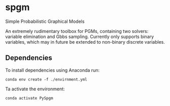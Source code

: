 # spgm
Simple Probabilistic Graphical Models

An extremely rudimentary toolbox for PGMs, containing two solvers: variable elimination and Gbbs sampling. Currently only supports binary variables, which may in future be extended to non-binary discrete variables.

## Dependencies
To install dependencies using Anaconda run:
```console
conda env create -f ./envirnment.yml
```

Ta activate the environment:
```console
conda activate PySpgm
```

